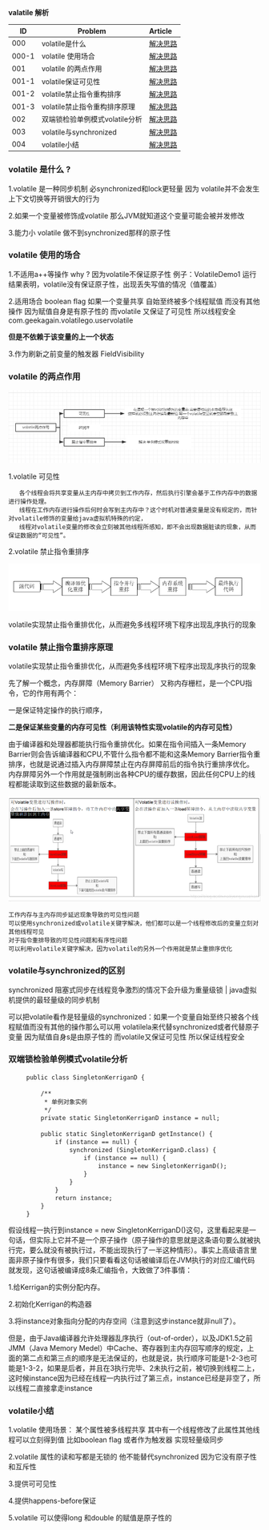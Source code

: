 
**valatile 解析**

| ID | Problem  | Article | 
| --- | ---   | :--- |
| 000 |volatile是什么 | [解决思路](/docs/========) |
| 000-1 |volatile 使用场合 | [解决思路](/docs/volatile.md) |
| 001 | volatile 的两点作用 | [解决思路](/docs/volatile.md) |
| 001-1 |volatile保证可见性 | [解决思路](/docs/volatile.md) |
| 001-2 |volatile禁止指令重构排序 | [解决思路](/docs/volatile.md) |
| 001-3 |volatile禁止指令重构排序原理 | [解决思路](/docs/volatile.md) |
| 002 |双端锁检验单例模式volatile分析 | [解决思路](/docs/volatile.md) |
| 003 |volatile与synchronized | [解决思路](/docs/volatile.md) |
| 004 |volatile小结| [解决思路](/docs/volatile.md) |

### volatile 是什么 ?

 1.volatile 是一种同步机制 必synchronized和lock更轻量 因为 volatile并不会发生上下文切换等开销很大的行为
 
 2.如果一个变量被修饰成volatile 那么JVM就知道这个变量可能会被并发修改
 
 3.能力小 volatile 做不到synchronized那样的原子性 
 
### volatile 使用的场合

1.不适用a++等操作 why ? 因为volatile不保证原子性 例子：VolatileDemo1 运行结果表明，volatile没有保证原子性，出现丢失写值的情况（值覆盖）

2.适用场合 boolean flag 如果一个变量共享 自始至终被多个线程赋值 而没有其他操作 因为赋值自身是有原子性的 而volatile 又保证了可见性 所以线程安全 com.geekagain.volatilego.uservolatile
  
  **但是不依赖于该变量的上一个状态**
  
3.作为刷新之前变量的触发器 FieldVisibility


### volatile 的两点作用

![整体流程](https://raw.githubusercontent.com/qiurunze123/imageall/master/volatile100.png)

1.volatile 可见性

       各个线程会将共享变量从主内存中拷贝到工作内存，然后执行引擎会基于工作内存中的数据进行操作处理。
       线程在工作内存进行操作后何时会写到主内存中？这个时机对普通变量是没有规定的，而针对volatile修饰的变量给java虚拟机特殊的约定，
       线程对volatile变量的修改会立刻被其他线程所感知，即不会出现数据脏读的现象，从而保证数据的“可见性”。

2.volatile 禁止指令重排序

 ![整体流程](https://raw.githubusercontent.com/qiurunze123/imageall/master/volatile3.png)

 volatile实现禁止指令重排优化，从而避免多线程环境下程序出现乱序执行的现象


### volatile 禁止指令重排序原理

volatile实现禁止指令重排优化，从而避免多线程环境下程序出现乱序执行的现象

先了解一个概念，内存屏障（Memory Barrier） 又称内存栅栏，是一个CPU指令，它的作用有两个：

一是保证特定操作的执行顺序，

**二是保证某些变量的内存可见性（利用该特性实现volatile的内存可见性）**

由于编译器和处理器都能执行指令重排优化。如果在指令间插入一条Memory Barrier则会告诉编译器和CPU,不管什么指令都不能和这条Memory Barrier指令重排序，也就是说通过插入内存屏障禁止在内存屏障前后的指令执行重排序优化。 内存屏障另外一个作用就是强制刷出各种CPU的缓存数据，因此任何CPU上的线程都能读取到这些数据的最新版本。


 ![整体流程](https://raw.githubusercontent.com/qiurunze123/imageall/master/volatile4.png)

    工作内存与主内存同步延迟现象导致的可见性问题
    可以使用synchronized或volatile关键字解决，他们都可以是一个线程修改后的变量立刻对其他线程可见
    对于指令重排导致的可见性问题和有序性问题
    可以利用volatile关键字解决，因为volatile的另外一个作用就是禁止重排序优化
    
### volatile与synchronized的区别

  synchronized 阻塞式同步在线程竞争激烈的情况下会升级为重量级锁 | java虚拟机提供的最轻量级的同步机制
  
  可以把volatile看作是轻量级的synchronized：如果一个变量自始至终只被各个线程赋值而没有其他的操作那么可以用
  volatilela来代替synchronized或者代替原子变量 因为赋值自身s是由原子性的 而volatile又保证可见性 所以保证线程安全
      
### 双端锁检验单例模式volatile分析 

         public class SingletonKerriganD {   
             
             /**  
              * 单例对象实例  
              */  
             private static SingletonKerriganD instance = null;   
             
             public static SingletonKerriganD getInstance() {   
                 if (instance == null) {   
                     synchronized (SingletonKerriganD.class) {   
                         if (instance == null) {   
                             instance = new SingletonKerriganD();   
                         }   
                     }   
                 }   
                 return instance;   
             }   
         } 
         
 假设线程一执行到instance = new SingletonKerriganD()这句，这里看起来是一句话，但实际上它并不是一个原子操作（原子操作的意思就是这条语句要么就被执行完，要么就没有被执行过，不能出现执行了一半这种情形）。事实上高级语言里面非原子操作有很多，我们只要看看这句话被编译后在JVM执行的对应汇编代码就发现，这句话被编译成8条汇编指令，大致做了3件事情： 
 
 1.给Kerrigan的实例分配内存。 
 
 2.初始化Kerrigan的构造器 
 
 3.将instance对象指向分配的内存空间（注意到这步instance就非null了）。 
 
 但是，由于Java编译器允许处理器乱序执行（out-of-order），以及JDK1.5之前JMM（Java Memory Medel）中Cache、寄存器到主内存回写顺序的规定，上面的第二点和第三点的顺序是无法保证的，也就是说，执行顺序可能是1-2-3也可能是1-3-2，如果是后者，并且在3执行完毕、2未执行之前，被切换到线程二上，这时候instance因为已经在线程一内执行过了第三点，instance已经是非空了，所以线程二直接拿走instance


### volatile小结

1.volatile 使用场景： 某个属性被多线程共享 其中有一个线程修改了此属性其他线程可以立刻得到值
比如boolean flag 或者作为触发器 实现轻量级同步

2.volatile 属性的读和写都是无锁的 他不能替代synchronized 因为它没有原子性和互斥性

3.提供可可见性

4.提供happens-before保证

5.volatile 可以使得long 和double 的赋值是原子性的
    
